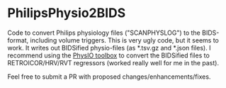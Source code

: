 # PhilipsPhysio2BIDS
Code to convert Philips physiology files ("SCANPHYSLOG") to the BIDS-format, including volume triggers.
This is very ugly code, but it seems to work. It writes out BIDSified physio-files (as \*.tsv.gz and \*.json files).
I recommend using the [PhysIO toolbox](https://github.com/translationalneuromodeling/tapas/tree/master/PhysIO) to convert the BIDSified files to RETROICOR/HRV/RVT regressors
(worked really well for me in the past).

Feel free to submit a PR with proposed changes/enhancements/fixes.

